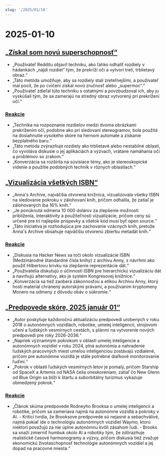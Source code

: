 ```yaml
---
slug: '/2025/01/10'
---
```


# 2025-01-10

## [„Získal som novú superschopnosť“](https://danielwirtz.com/blog/spot-the-difference-superpower)

- „Používateľ Redditu objavil techniku, ako ľahko odhaliť rozdiely v hádankách „nájdi rozdiel“ tým, že prekríži oči a vytvorí tretí, trblietavý obraz.“
- „Táto metóda umožňuje, aby sa rozdiely stali zreteľnejšími, a používateľ mal pocit, že po cvičení získal novú zručnosť alebo „supermoc“.“
- „Používateľ zdieľal túto techniku s ostatnými a povzbudzoval ich, aby ju vyskúšali tým, že sa zamerajú na stredný obraz vytvorený pri prekrížení očí.“

### [Reakcie](https://news.ycombinator.com/item?id=42655870)

- „Technika na rozpoznanie rozdielov medzi dvoma obrázkami prekrížením očí, podobne ako pri sledovaní stereogramov, bola použitá na dosiahnutie vysokého skóre na hernom automate a získanie bezplatného baru.“
- „Táto metóda zvýrazňuje rozdiely ako trblietavé alebo nestabilné oblasti, čo vyvoláva diskusie o jej aplikáciách a výzvach, vrátane namáhania očí a problémov so zrakom.“
- „Konverzácia sa rozšírila na súvisiace témy, ako je stereoskopické videnie a použitie podobných techník v rôznych oblastiach.“

## [„Vizualizácia všetkých ISBN“](https://annas-archive.org/blog/all-isbns.html)

- „Anna's Archive, najväčšia otvorená knižnica, vizualizovala všetky ISBN na sledovanie pokroku v zálohovaní kníh, pričom odhalila, že zatiaľ je zálohovaných iba 16% kníh.“
- „Je ponúknutá odmena 10 000 dolárov za zlepšenie možnosti priblíženia, interaktivity a použiteľnosti vizualizácie, pričom ceny sú určené pre tri najlepšie príspevky a všetok kód musí byť open source.“
- „Táto iniciatíva je rozhodujúca pre zachovanie vzácnych kníh, pretože Anna's Archive obsahuje najväčšiu otvorenú zbierku metadát kníh.“

### [Reakcie](https://news.ycombinator.com/item?id=42652577)

- „Diskusia na Hacker News sa točí okolo vizualizácie ISBN (Medzinárodné štandardné čísla knihy) z archívu Anny, s návrhmi ako použiť Hilbertovu krivku na zlepšenie reprezentácie dát.“
- „Používatelia diskutujú o účinnosti ISBN pre hierarchickú vizualizáciu dát a navrhujú alternatívy, ako je systém Kongresovej knižnice.“
- „Konverzácia sa tiež zaoberá zákonnosťou a etikou Archívu Anny, ktorý hostí materiál chránený autorskými právami, a používaním kryptomeny Monero na odmeny z dôvodu obáv o súkromie.“

## [„Predpovede skóre, 2025 január 01“](https://rodneybrooks.com/predictions-scorecard-2025-january-01/)

- „Autor poskytuje každoročnú aktualizáciu predpovedí urobených v roku 2018 o autonómnych vozidlách, robotike, umelej inteligencii, strojovom učení a ľudských vesmírnych cestách, s plánmi na vytvorenie nových predpovedí pre roky 2026-2036.“
- „Napriek významným pokrokom v oblasti umelej inteligencie a autonómnych vozidiel v roku 2024, plná autonómia a nahradenie ľudských pracovných miest umelou inteligenciou zostávajú vzdialené, pričom pre autonómne vozidlá je stále potrebné diaľkové monitorovanie ľuďmi.“
- „Pokrok v oblasti ľudských vesmírnych letov je pomalý, pričom Starship od SpaceX a Artemis od NASA čelia oneskoreniam, zatiaľ čo New Glenn od Blue Origin sa blíži k štartu a suborbitálny turizmus vykazuje obmedzený pokrok.“

### [Reakcie](https://news.ycombinator.com/item?id=42651275)

- „Článok skúma predpovede Rodneyho Brooksa o umelej inteligencii a robotike, pričom sa zameriava najmä na autonómne vozidlá a pokroky v AI. - Kritici tvrdia, že Brooksove predpovede sú nejasné a sebachválivé, najmä pokiaľ ide o technológiu autonómnych vozidiel Waymo, ktorú niektorí považujú za nie úplne autonómnu kvôli zásahom ľudí. - Brooks sa snaží zmierniť humbuk okolo AI a robotiky tým, že zdôrazňuje realistické časové harmonogramy a výzvy, pričom diskusia tiež zvažuje ekonomickú životaschopnosť technológie autonómnych vozidiel a jej dopad na pracovné miesta.“

<head>
  <meta property="og:title" content="„Získal som novú superschopnosť“" />
  <meta property="og:type" content="website" />
  <meta property="og:image" content="https://og.cho.sh/api/og/?title=%E2%80%9EZ%C3%ADskal%20som%20nov%C3%BA%20superschopnos%C5%A5%E2%80%9C&subheading=piatok%2010.%20janu%C3%A1ra%202025%3A%20Hacker%20News%20Zhrnutie" />
</head>
